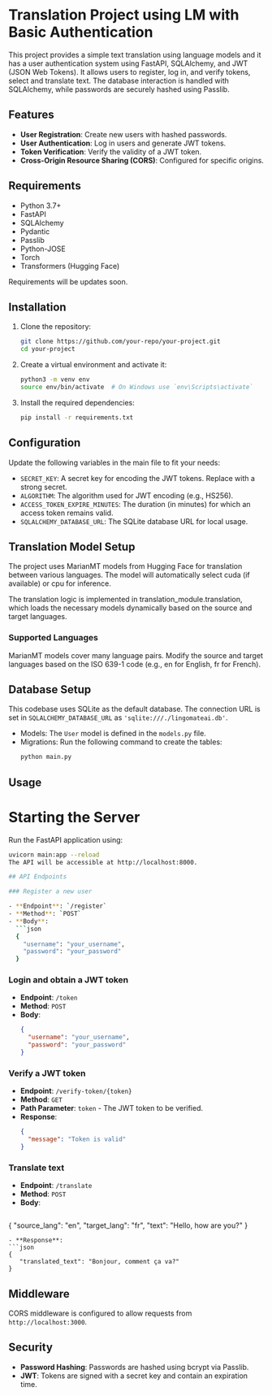 # Translation Project using LM with Basic Authentication

This project provides a simple text translation using language models and it has a user authentication system using FastAPI, SQLAlchemy, and JWT (JSON Web Tokens). It allows users to register, log in, and verify tokens, select and translate text. The database interaction is handled with SQLAlchemy, while passwords are securely hashed using Passlib.

## Features

- **User Registration**: Create new users with hashed passwords.
- **User Authentication**: Log in users and generate JWT tokens.
- **Token Verification**: Verify the validity of a JWT token.
- **Cross-Origin Resource Sharing (CORS)**: Configured for specific origins.

## Requirements

- Python 3.7+
- FastAPI
- SQLAlchemy
- Pydantic
- Passlib
- Python-JOSE
- Torch
- Transformers (Hugging Face)

Requirements will be updates soon.

## Installation

1. Clone the repository:

   ```bash
   git clone https://github.com/your-repo/your-project.git
   cd your-project

   ```

2. Create a virtual environment and activate it:

   ```bash
   python3 -m venv env
   source env/bin/activate  # On Windows use `env\Scripts\activate`

   ```

3. Install the required dependencies:
   ```bash
   pip install -r requirements.txt

   ```

## Configuration

Update the following variables in the main file to fit your needs:

- `SECRET_KEY`: A secret key for encoding the JWT tokens. Replace with a strong secret.
- `ALGORITHM`: The algorithm used for JWT encoding (e.g., HS256).
- `ACCESS_TOKEN_EXPIRE_MINUTES`: The duration (in minutes) for which an access token remains valid.
- `SQLALCHEMY_DATABASE_URL`: The SQLite database URL for local usage.

## Translation Model Setup

The project uses MarianMT models from Hugging Face for translation between various languages. The model will automatically select cuda (if available) or cpu for inference.

The translation logic is implemented in translation_module.translation, which loads the necessary models dynamically based on the source and target languages.

### Supported Languages

MarianMT models cover many language pairs. Modify the source and target languages based on the ISO 639-1 code (e.g., en for English, fr for French).

## Database Setup

This codebase uses SQLite as the default database. The connection URL is set in `SQLALCHEMY_DATABASE_URL` as `'sqlite:///./lingomateai.db'`.

- Models: The `User` model is defined in the `models.py` file.
- Migrations: Run the following command to create the tables:
  ```bash
  python main.py

  ```

## Usage

# Starting the Server

Run the FastAPI application using:
```bash
uvicorn main:app --reload
The API will be accessible at http://localhost:8000.

## API Endpoints

### Register a new user

- **Endpoint**: `/register`
- **Method**: `POST`
- **Body**:
  ```json
  {
    "username": "your_username",
    "password": "your_password"
  }
  ```

### Login and obtain a JWT token

- **Endpoint**: `/token`
- **Method**: `POST`
- **Body**:
  ```json
  {
    "username": "your_username",
    "password": "your_password"
  }
  ```

### Verify a JWT token

- **Endpoint**: `/verify-token/{token}`
- **Method**: `GET`
- **Path Parameter**: `token` - The JWT token to be verified.
- **Response**:
  ```json
  {
    "message": "Token is valid"
  }
  ```

### Translate text

- **Endpoint**: `/translate`
- **Method**: `POST`
- **Body**:
  ```json
 {
  "source_lang": "en",
  "target_lang": "fr",
  "text": "Hello, how are you?"
}

  ```
- **Response**:
  ```json
  {
     "translated_text": "Bonjour, comment ça va?"
  }
  ```

## Middleware

CORS middleware is configured to allow requests from `http://localhost:3000`.

## Security

- **Password Hashing**: Passwords are hashed using bcrypt via Passlib.
- **JWT**: Tokens are signed with a secret key and contain an expiration time.
